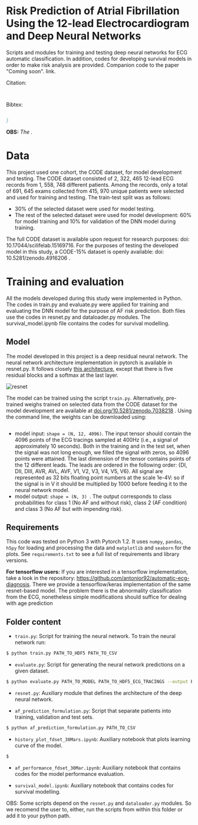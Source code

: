 # Risk Prediction of Atrial Fibrillation Using the 12-lead Electrocardiogram and Deep Neural Networks

Scripts and modules for training and testing deep neural networks for ECG automatic classification. In addition, codes for developing survival models in order to make risk analysis are provided.
Companion code to the paper "Coming soon".
link.

Citation:
```
 
```

Bibtex:
```bibtex

}
```
**OBS:** *The .*



# Data

This project used one cohort, the CODE dataset, for model development and testing. The CODE dataset consisted of 2, 322, 465 12-lead ECG records from 1, 558, 748 different patients. Among the records, only a total of 691, 645 exams collected from 415, 970 unique patients were selected and used for training and testing. The train-test split was as follows:
   - 30% of the selected dataset were used for model testing. 
   - The rest of the selected dataset were used for model development: 60% for model training and 10% for validation of the DNN model during training.

The full CODE dataset is available upon request for research purposes: doi: 10.17044/scilifelab.15169716.
For the purposes of testing the developed model in this study, a CODE-15\% dataset is openly available: doi: 10.5281/zenodo.4916206 .


# Training and evaluation

All the models developed during this study were implemented in Python. The codes in train.py and evaluate.py were applied for training and evaluating the DNN model for the purpose of AF risk prediction. Both files use the codes in resnet.py and dataloader.py modules. The survival_model.ipynb file contains the codes for survival modelling.

## Model

The model developed in this project is a deep residual neural network. The neural network architecture implementation in pytorch is available in resnet.py. It follows closely
[this architecture](https://www.nature.com/articles/s41467-020-15432-4), except that there is five residual blocks and a softmax at the last layer.

![resnet](https://media.springernature.com/full/springer-static/image/art%3A10.1038%2Fs41467-020-15432-4/MediaObjects/41467_2020_15432_Fig3_HTML.png?as=webp)

The model can be trained using the script `train.py`. Alternatively, 
pre-trained weighs trained on selected data from the CODE dataset for the model development are available at [doi.org/10.5281/zenodo.7038218](https://doi.org/10.5281/zenodo.7038218) .
Using the command line, the weights can be downloaded using:
```

```
- model input: `shape = (N, 12, 4096)`. The input tensor should contain the 4096 points of the ECG tracings sampled at 400Hz (i.e., a signal of approximately 10 seconds). Both in the training and in the test set, when the signal was not long enough, we filled the signal with zeros, so 4096 points were attained. The last dimension of the tensor contains points of the 12 different leads. The leads are ordered in the following order: {DI, DII, DIII, AVR, AVL, AVF, V1, V2, V3, V4, V5, V6}. All signal are represented as 32 bits floating point numbers at the scale 1e-4V: so if the signal is in V it should be multiplied by 1000 before feeding it to the neural network model.
- model output: `shape = (N, 3) `. The output corresponds to class probabilities for class 1 (No AF and without risk), class 2 (AF condition) and class 3 (No AF but with impending risk).

## Requirements

This code was tested on Python 3 with Pytorch 1.2. It uses `numpy`, `pandas`, 
`h5py` for  loading and processing the data and `matplotlib` and `seaborn`
for the plots. See `requirements.txt` to see a full list of requirements
and library versions.

**For tensorflow users:** If you are interested in a tensorflow implementation, take a look in the repository:
https://github.com/antonior92/automatic-ecg-diagnosis. There we provide a tensorflow/keras implementation of the same 
resnet-based model. The problem there is the abnormality classification from the ECG, nonetheless simple modifications 
should suffice for dealing with age prediction

## Folder content


- ``train.py``: Script for training the neural network. To train the neural network run:
```bash
$ python train.py PATH_TO_HDF5 PATH_TO_CSV
```


- ``evaluate.py``: Script for generating the neural network predictions on a given dataset.
```bash
$ python evaluate.py PATH_TO_MODEL PATH_TO_HDF5_ECG_TRACINGS --output PATH_TO_OUTPUT_FILE 
```


- ``resnet.py``: Auxiliary module that defines the architecture of the deep neural network.


- ``af_prediction_formulation.py``: Script that separate patients into training, validation and test sets.
```bash
$ python af_prediction_formulation.py PATH_TO_CSV 
```

- ``history_plot_fdset_30Mars.ipynb``: Auxiliary notebook that plots learning curve of the model.
```bash
$ 
```

- ``af_performance_fdset_30Mar.ipynb``: Auxiliary notebook that contains codes for the model performance evaluation.

- ``survival_model.ipynb``: Auxiliary notebook that contains codes for survival modelling.

OBS: Some scripts depend on the `resnet.py` and `dataloader.py` modules. So we recomend
the user to, either, run the scripts from within this folder or add it to your python path.
